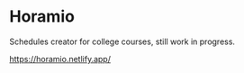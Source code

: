 # Horamio

Schedules creator for college courses, still work in progress.

https://horamio.netlify.app/
